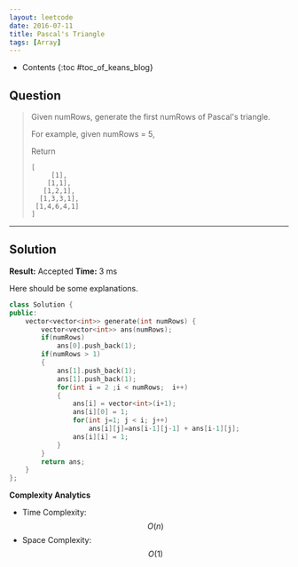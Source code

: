 ```yaml
---
layout: leetcode
date: 2016-07-11
title: Pascal's Triangle
tags: [Array]
---
```


* Contents
{:toc #toc_of_keans_blog}

## Question

> Given numRows, generate the first numRows of Pascal's triangle.
>
>For example, given numRows = 5,
>
>Return
>
>     [
>          [1],
>         [1,1],
>        [1,2,1],
>       [1,3,3,1],
>      [1,4,6,4,1]
>     ]
>
>     

***

## Solution

**Result:** Accepted **Time:** 3 ms

Here should be some explanations.

```cpp
class Solution {
public:
    vector<vector<int>> generate(int numRows) {
        vector<vector<int>> ans(numRows);
        if(numRows)
            ans[0].push_back(1);
        if(numRows > 1)
        {
            ans[1].push_back(1);
            ans[1].push_back(1);
            for(int i = 2 ;i < numRows;  i++)
            {
                ans[i] = vector<int>(i+1);
                ans[i][0] = 1;
                for(int j=1; j < i; j++)
                    ans[i][j]=ans[i-1][j-1] + ans[i-1][j];
                ans[i][i] = 1;
            }
        }
        return ans;
    }
};
```

**Complexity Analytics**

- Time Complexity: $$O(n)$$
- Space Complexity: $$O(1)$$
